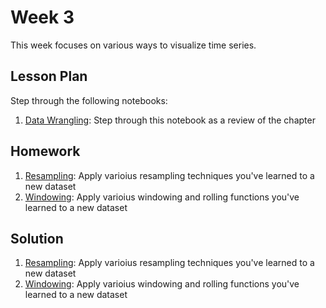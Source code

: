 # Week 3
This week focuses on various ways to visualize time series.

## Lesson Plan

Step through the following notebooks:
1. [Data Wrangling](les1-wrangling.ipynb): Step through this notebook as a review of the chapter

## Homework

1. [Resampling](hw1-resampling.ipynb): Apply varioius resampling techniques you've learned to a new dataset
2. [Windowing](hw2-rolling.ipynb): Apply varioius windowing and rolling functions you've learned to a new dataset

## Solution

1. [Resampling](sol1-resampling.ipynb): Apply varioius resampling techniques you've learned to a new dataset
2. [Windowing](sol2-rolling.ipynb): Apply varioius windowing and rolling functions you've learned to a new dataset